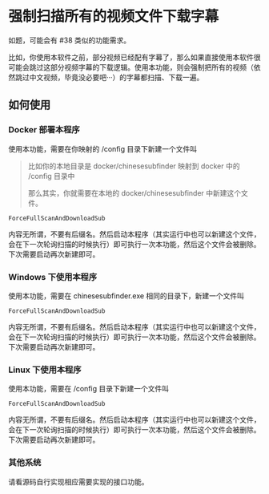 # 强制扫描所有的视频文件下载字幕

如题，可能会有 #38 类似的功能需求。

比如，你使用本软件之前，部分视频已经配有字幕了，那么如果直接使用本软件很可能会跳过这部分视频字幕的下载逻辑。使用本功能，则会强制把所有的视频（依然跳过中文视频，毕竟没必要吧···）的字幕都扫描、下载一遍。

## 如何使用

### Docker 部署本程序

使用本功能，需要在你映射的 /config 目录下新建一个文件叫

> 比如你的本地目录是  docker/chinesesubfinder 映射到 docker 中的 /config 目录中
>
> 那么其实，你就需要在本地的  docker/chinesesubfinder 中新建这个文件。

```
ForceFullScanAndDownloadSub
```

内容无所谓，不要有后缀名。然后启动本程序（其实运行中也可以新建这个文件，会在下一次轮询扫描的时候执行）即可执行一次本功能，然后这个文件会被删除。下次需要启动再次新建即可。

### Windows 下使用本程序

使用本功能，需要在 chinesesubfinder.exe 相同的目录下，新建一个文件叫

```
ForceFullScanAndDownloadSub
```

内容无所谓，不要有后缀名。然后启动本程序（其实运行中也可以新建这个文件，会在下一次轮询扫描的时候执行）即可执行一次本功能，然后这个文件会被删除。下次需要启动再次新建即可。

### Linux 下使用本程序

使用本功能，需要在 /config 目录下新建一个文件叫

```
ForceFullScanAndDownloadSub
```

内容无所谓，不要有后缀名。然后启动本程序（其实运行中也可以新建这个文件，会在下一次轮询扫描的时候执行）即可执行一次本功能，然后这个文件会被删除。下次需要启动再次新建即可。

### 其他系统

请看源码自行实现相应需要实现的接口功能。